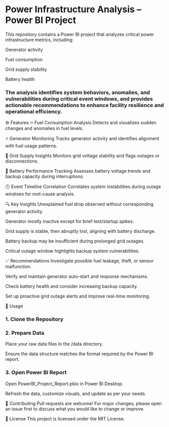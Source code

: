 # Power Infrastructure Analysis – Power BI Project
This repository contains a Power BI project that analyzes critical power infrastructure metrics, including:

Generator activity

Fuel consumption

Grid supply stability

Battery health

### The analysis identifies system behaviors, anomalies, and vulnerabilities during critical event windows, and provides actionable recommendations to enhance facility resilience and operational efficiency.

⚙️ Features
🔥 Fuel Consumption Analysis
Detects and visualizes sudden changes and anomalies in fuel levels.

⚡ Generator Monitoring
Tracks generator activity and identifies alignment with fuel usage patterns.

🔌 Grid Supply Insights
Monitors grid voltage stability and flags outages or disconnections.

🔋 Battery Performance Tracking
Assesses battery voltage trends and backup capacity during interruptions.

🕒 Event Timeline Correlation
Correlates system instabilities during outage windows for root-cause analysis.

🔍 Key Insights
Unexplained fuel drop observed without corresponding generator activity.

Generator mostly inactive except for brief test/startup spikes.

Grid supply is stable, then abruptly lost, aligning with battery discharge.

Battery backup may be insufficient during prolonged grid outages.

Critical outage window highlights backup system vulnerabilities.

✅ Recommendations
Investigate possible fuel leakage, theft, or sensor malfunction.

Verify and maintain generator auto-start and response mechanisms.

Check battery health and consider increasing backup capacity.

Set up proactive grid outage alerts and improve real-time monitoring.

🚀 Usage
### 1. Clone the Repository

### 2. Prepare Data
Place your raw data files in the /data directory.

Ensure the data structure matches the format required by the Power BI report.

### 3. Open Power BI Report
Open PowerBI_Project_Report.pbix in Power BI Desktop.

Refresh the data, customize visuals, and update as per your needs.


🤝 Contributing
Pull requests are welcome!
For major changes, please open an issue first to discuss what you would like to change or improve.

📄 License
This project is licensed under the MIT License.
